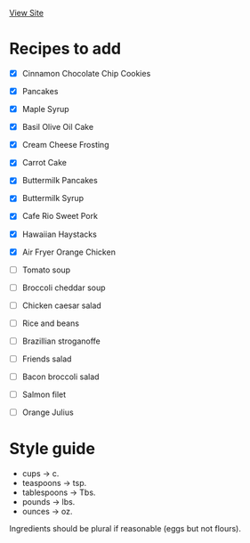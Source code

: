 [View Site](https://sonofacar.github.io/Recipe-site/)

# Recipes to add
- [x] Cinnamon Chocolate Chip Cookies
- [x] Pancakes
- [x] Maple Syrup
- [x] Basil Olive Oil Cake
- [x] Cream Cheese Frosting
- [x] Carrot Cake
- [x] Buttermilk Pancakes
- [x] Buttermilk Syrup
- [x] Cafe Rio Sweet Pork
- [x] Hawaiian Haystacks
- [x] Air Fryer Orange Chicken
- [ ] Tomato soup
- [ ] Broccoli cheddar soup
- [ ] Chicken caesar salad
- [ ] Rice and beans
- [ ] Brazillian stroganoffe
- [ ] Friends salad
- [ ] Bacon broccoli salad
- [ ] Salmon filet
- [ ] Orange Julius


# Style guide
- cups -> c.
- teaspoons -> tsp.
- tablespoons -> Tbs.
- pounds -> lbs.
- ounces -> oz.

Ingredients should be plural if reasonable (eggs but not flours).
